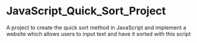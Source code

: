 # JavaScript_Quick_Sort_Project
A project to create the quick sort method in JavaScript and implement a website which allows users to input text and have it sorted with this script
